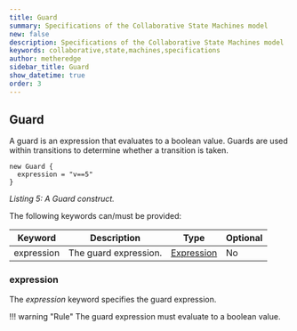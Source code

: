 ```yaml
---
title: Guard
summary: Specifications of the Collaborative State Machines model
new: false
description: Specifications of the Collaborative State Machines model
keywords: collaborative,state,machines,specifications
author: metheredge
sidebar_title: Guard
show_datetime: true
order: 3
---
```


## Guard

A guard is an expression that evaluates to a boolean value. Guards are used within transitions to determine
whether a transition is taken.

```pkl
new Guard {
  expression = "v==5"
}
```
_Listing 5: A Guard construct._

The following keywords can/must be provided:

| **Keyword** | **Description**       | **Type**                      | **Optional**         |
| ----------- | --------------------- | ----------------------------- |----------------------|
| expression  | The guard expression. | [Expression](expression.md)   | No                   |

### expression

The _expression_ keyword specifies the guard expression.

!!! warning "Rule"
    The guard expression must evaluate to a boolean value.